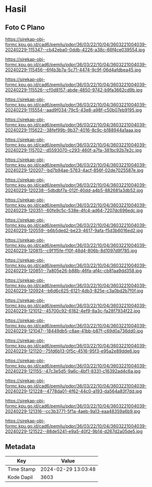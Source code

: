 # Hasil

## Foto C Plano

https://sirekap-obj-formc.kpu.go.id/cad6/pemilu/pdpr/36/03/22/10/04/3603221004039-20240229-115347--cb42eba0-0ddb-4226-a38c-66f4ce039554.jpg

https://sirekap-obj-formc.kpu.go.id/cad6/pemilu/pdpr/36/03/22/10/04/3603221004039-20240229-115456--6f4b3b7a-5c71-4474-9c9f-06d4afdbea45.jpg

https://sirekap-obj-formc.kpu.go.id/cad6/pemilu/pdpr/36/03/22/10/04/3603221004039-20240229-115526--cf0d8157-abde-4850-9742-b9fa3662cd9b.jpg

https://sirekap-obj-formc.kpu.go.id/cad6/pemilu/pdpr/36/03/22/10/04/3603221004039-20240229-115554--aad9f034-79c5-43e8-a98f-c50b07eb9195.jpg

https://sirekap-obj-formc.kpu.go.id/cad6/pemilu/pdpr/36/03/22/10/04/3603221004039-20240229-115622--38fef99b-9b37-4016-8c9c-b188944a1aaa.jpg

https://sirekap-obj-formc.kpu.go.id/cad6/pemilu/pdpr/36/03/22/10/04/3603221004039-20240229-115702--d5593070-c293-460f-a7fa-381bc92b7e2c.jpg

https://sirekap-obj-formc.kpu.go.id/cad6/pemilu/pdpr/36/03/22/10/04/3603221004039-20240229-120207--bd7b94ae-5763-4acf-856f-02de7025587e.jpg

https://sirekap-obj-formc.kpu.go.id/cad6/pemilu/pdpr/36/03/22/10/04/3603221004039-20240229-120238--5dbdbf7a-012f-40dd-a4b5-882681a3db52.jpg

https://sirekap-obj-formc.kpu.go.id/cad6/pemilu/pdpr/36/03/22/10/04/3603221004039-20240229-120351--60fe9c5c-538e-4fc4-ad64-7207dc696edc.jpg

https://sirekap-obj-formc.kpu.go.id/cad6/pemilu/pdpr/36/03/22/10/04/3603221004039-20240229-120559--b6b5ded2-be23-4617-9afa-f5d3b6016ed2.jpg

https://sirekap-obj-formc.kpu.go.id/cad6/pemilu/pdpr/36/03/22/10/04/3603221004039-20240229-120815--c9f1f5fe-f10f-48d4-806b-8d1097d9f785.jpg

https://sirekap-obj-formc.kpu.go.id/cad6/pemilu/pdpr/36/03/22/10/04/3603221004039-20240229-120851--7a805e26-b88b-46fa-af4c-cb81aa9dd358.jpg

https://sirekap-obj-formc.kpu.go.id/cad6/pemilu/pdpr/36/03/22/10/04/3603221004039-20240229-120924--b6d6c625-6121-4db3-825e-c3a0bd2b7f0f.jpg

https://sirekap-obj-formc.kpu.go.id/cad6/pemilu/pdpr/36/03/22/10/04/3603221004039-20240229-121012--45700c92-6182-4ef9-8a3c-fa28f7934f22.jpg

https://sirekap-obj-formc.kpu.go.id/cad6/pemilu/pdpr/36/03/22/10/04/3603221004039-20240229-121047--18449db5-c8ae-41bb-b87f-c69d0a736dd0.jpg

https://sirekap-obj-formc.kpu.go.id/cad6/pemilu/pdpr/36/03/22/10/04/3603221004039-20240229-121120--75fd6b13-0f5c-4516-95f3-e95a2e89dde6.jpg

https://sirekap-obj-formc.kpu.go.id/cad6/pemilu/pdpr/36/03/22/10/04/3603221004039-20240229-121155--47c3e5d5-9a6c-4bf1-8331-c16392ad4c6a.jpg

https://sirekap-obj-formc.kpu.go.id/cad6/pemilu/pdpr/36/03/22/10/04/3603221004039-20240229-121228--4778da01-4f62-44c0-a193-da564a83f7dd.jpg

https://sirekap-obj-formc.kpu.go.id/cad6/pemilu/pdpr/36/03/22/10/04/3603221004039-20240229-121316--cc3b3771-5f1a-4aeb-9a13-eaa48359a6b9.jpg

https://sirekap-obj-formc.kpu.go.id/cad6/pemilu/pdpr/36/03/22/10/04/3603221004039-20240229-121522--88de5241-e9a5-40f2-9b14-d267d2a05de5.jpg


## Metadata

| Key        | Value               |
| ---------- | ------------------- |
| Time Stamp | 2024-02-29 13:03:48 |
| Kode Dapil | 3603                |



